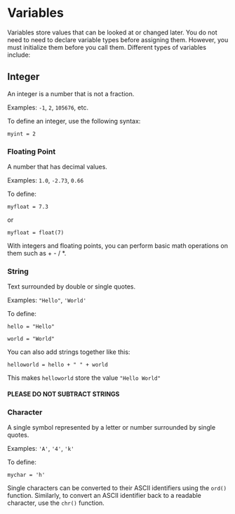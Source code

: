 # Variables

Variables store values that can be looked at or changed later. You do not need to need to declare variable types before assigning them. However, you must initialize them before you call them. Different types of variables include:

## Integer

An integer is a number that is not a fraction.

Examples: `-1`, `2`, `105676`, etc.

To define an integer, use the following syntax: 

    myint = 2
	
### Floating Point

A number that has decimal values. 

Examples: `1.0`, `-2.73`, `0.66`

To define:

	myfloat = 7.3
	
or

	myfloat = float(7)
	
With integers and floating points, you can perform basic math operations on them such as + - / *.


### String


Text surrounded by double or single quotes.  

Examples: `"Hello"`, `'World'`

To define: 

	hello = "Hello"
	
	world = "World"
	
You can also add strings together like this: 

	helloworld = hello + " " + world
	
This makes `helloworld` store the value `"Hello World"`


#### PLEASE DO NOT SUBTRACT STRINGS


### Character


A single symbol represented by a letter or number surrounded by single quotes. 

Examples: `'A'`, `'4'`, `'k'`

To define: 

	mychar = 'h'
	
Single characters can be converted to their ASCII identifiers using the `ord()` function. Similarly, to convert an ASCII identifier back to a readable character, use the `chr()` function.